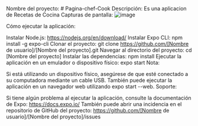 
Nombre del proyecto: # Pagina-chef-Cook
Descripción: Es una aplicacion de Recetas de Cocina
Capturas de pantalla:
![image](https://github.com/Josecepedasto/Pagina-chef-Cook/assets/138180044/f5544c82-a8c5-4436-8e9c-829b62fe06b0)

Cómo ejecutar la aplicación:

Instalar Node.js: https://nodejs.org/en/download/
Instalar Expo CLI: npm install -g expo-cli
Clonar el proyecto: git clone https://github.com/[Nombre de usuario]/[Nombre del proyecto].git
Navegar al directorio del proyecto: cd [Nombre del proyecto]
Instalar las dependencias: npm install
Ejecutar la aplicación en un emulador o dispositivo físico: expo start
Nota:

Si está utilizando un dispositivo físico, asegúrese de que esté conectado a su computadora mediante un cable USB.
También puede ejecutar la aplicación en un navegador web utilizando expo start --web.
Soporte:

Si tiene algún problema al ejecutar la aplicación, consulte la documentación de Expo: https://docs.expo.io/
También puede abrir una incidencia en el repositorio de GitHub del proyecto: https://github.com/[Nombre de usuario]/[Nombre del proyecto]/issues

